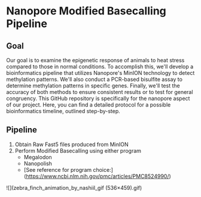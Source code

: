 # Nanopore Modified Basecalling Pipeline

## Goal 
Our goal is to examine the epigenetic response of animals to heat stress compared to those in normal conditions. To accomplish this, we'll develop a bioinformatics pipeline that utilizes Nanopore's MinION technology to detect methylation patterns. We'll also conduct a PCR-based bisulfite assay to determine methylation patterns in specific genes. Finally, we'll test the accuracy of both methods to ensure consistent results or to test for general congruency. This GitHub repository is specifically for the nanopore aspect of our project. Here, you can find a detailed protocol for a possible bioinformatics timeline, outlined step-by-step.  

## Pipeline
 
1. Obtain Raw Fast5 files produced from MinION
2. Perform Modified Basecalling using either program
   - Megalodon
   - Nanopolish
   - [See reference for program choice:] (https://www.ncbi.nlm.nih.gov/pmc/articles/PMC8524990/)




![](zebra_finch_animation_by_nashiil_gif (536×459).gif)

